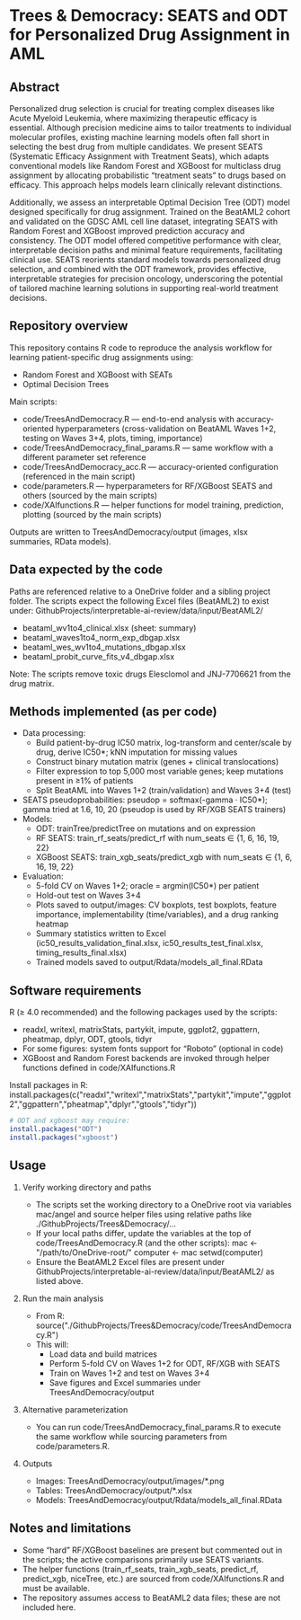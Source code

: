 # Trees & Democracy: SEATS and ODT for Personalized Drug Assignment in AML

## Abstract
Personalized drug selection is crucial for treating complex diseases like Acute Myeloid Leukemia, where maximizing therapeutic efficacy is essential. Although precision medicine aims to tailor treatments to individual molecular profiles, existing machine learning models often fall short in selecting the best drug from multiple candidates. We present SEATS (Systematic Efficacy Assignment with Treatment Seats), which adapts conventional models like Random Forest and XGBoost for multiclass drug assignment by allocating probabilistic “treatment seats” to drugs based on efficacy. This approach helps models learn clinically relevant distinctions.

Additionally, we assess an interpretable Optimal Decision Tree (ODT) model designed specifically for drug assignment. Trained on the BeatAML2 cohort and validated on the GDSC AML cell line dataset, integrating SEATS with Random Forest and XGBoost improved prediction accuracy and consistency. The ODT model offered competitive performance with clear, interpretable decision paths and minimal feature requirements, facilitating clinical use. SEATS reorients standard models towards personalized drug selection, and combined with the ODT framework, provides effective, interpretable strategies for precision oncology, underscoring the potential of tailored machine learning solutions in supporting real-world treatment decisions.

## Repository overview
This repository contains R code to reproduce the analysis workflow for learning patient-specific drug assignments using:
- Random Forest and XGBoost with SEATs
- Optimal Decision Trees

Main scripts:
- code/TreesAndDemocracy.R — end-to-end analysis with accuracy-oriented hyperparameters (cross-validation on BeatAML Waves 1+2, testing on Waves 3+4, plots, timing, importance)
- code/TreesAndDemocracy_final_params.R — same workflow with a different parameter set reference
- code/TreesAndDemocracy_acc.R — accuracy-oriented configuration (referenced in the main script)
- code/parameters.R — hyperparameters for RF/XGBoost SEATS and others (sourced by the main scripts)
- code/XAIfunctions.R — helper functions for model training, prediction, plotting (sourced by the main scripts)

Outputs are written to TreesAndDemocracy/output (images, xlsx summaries, RData models).

## Data expected by the code
Paths are referenced relative to a OneDrive folder and a sibling project folder. The scripts expect the following Excel files (BeatAML2) to exist under:
GithubProjects/interpretable-ai-review/data/input/BeatAML2/
- beataml_wv1to4_clinical.xlsx (sheet: summary)
- beataml_waves1to4_norm_exp_dbgap.xlsx
- beataml_wes_wv1to4_mutations_dbgap.xlsx
- beataml_probit_curve_fits_v4_dbgap.xlsx

Note: The scripts remove toxic drugs Elesclomol and JNJ-7706621 from the drug matrix.

## Methods implemented (as per code)
- Data processing:
  - Build patient-by-drug IC50 matrix, log-transform and center/scale by drug, derive IC50*; kNN imputation for missing values
  - Construct binary mutation matrix (genes + clinical translocations)
  - Filter expression to top 5,000 most variable genes; keep mutations present in ≥1% of patients
  - Split BeatAML into Waves 1+2 (train/validation) and Waves 3+4 (test)
- SEATS pseudoprobabilities: pseudop = softmax(-gamma · IC50*); gamma tried at 1.6, 10, 20 (pseudop is used by RF/XGB SEATS trainers)
- Models:
  - ODT: trainTree/predictTree on mutations and on expression
  - RF SEATS: train_rf_seats/predict_rf with num_seats ∈ {1, 6, 16, 19, 22}
  - XGBoost SEATS: train_xgb_seats/predict_xgb with num_seats ∈ {1, 6, 16, 19, 22}
- Evaluation:
  - 5-fold CV on Waves 1+2; oracle = argmin(IC50*) per patient
  - Hold-out test on Waves 3+4
  - Plots saved to output/images: CV boxplots, test boxplots, feature importance, implementability (time/variables), and a drug ranking heatmap
  - Summary statistics written to Excel (ic50_results_validation_final.xlsx, ic50_results_test_final.xlsx, timing_results_final.xlsx)
  - Trained models saved to output/Rdata/models_all_final.RData

## Software requirements
R (≥ 4.0 recommended) and the following packages used by the scripts:
- readxl, writexl, matrixStats, partykit, impute, ggplot2, ggpattern, pheatmap, dplyr, ODT, gtools, tidyr
- For some figures: system fonts support for “Roboto” (optional in code)
- XGBoost and Random Forest backends are invoked through helper functions defined in code/XAIfunctions.R

Install packages in R:
install.packages(c("readxl","writexl","matrixStats","partykit","impute","ggplot2","ggpattern","pheatmap","dplyr","gtools","tidyr"))
```r
# ODT and xgboost may require:
install.packages("ODT")
install.packages("xgboost")
```

## Usage
1) Verify working directory and paths
   - The scripts set the working directory to a OneDrive root via variables mac/angel and source helper files using relative paths like ./GithubProjects/Trees&Democracy/...
   - If your local paths differ, update the variables at the top of code/TreesAndDemocracy.R (and the other scripts):
     mac <- "/path/to/OneDrive-root/"
     computer <- mac
     setwd(computer)
   - Ensure the BeatAML2 Excel files are present under GithubProjects/interpretable-ai-review/data/input/BeatAML2/ as listed above.

2) Run the main analysis
   - From R:
     source("./GithubProjects/Trees&Democracy/code/TreesAndDemocracy.R")
   - This will:
     - Load data and build matrices
     - Perform 5-fold CV on Waves 1+2 for ODT, RF/XGB with SEATS
     - Train on Waves 1+2 and test on Waves 3+4
     - Save figures and Excel summaries under TreesAndDemocracy/output

3) Alternative parameterization
   - You can run code/TreesAndDemocracy_final_params.R to execute the same workflow while sourcing parameters from code/parameters.R.

4) Outputs
   - Images: TreesAndDemocracy/output/images/*.png
   - Tables: TreesAndDemocracy/output/*.xlsx
   - Models: TreesAndDemocracy/output/Rdata/models_all_final.RData

## Notes and limitations
- Some “hard” RF/XGBoost baselines are present but commented out in the scripts; the active comparisons primarily use SEATS variants.
- The helper functions (train_rf_seats, train_xgb_seats, predict_rf, predict_xgb, niceTree, etc.) are sourced from code/XAIfunctions.R and must be available.
- The repository assumes access to BeatAML2 data files; these are not included here.
